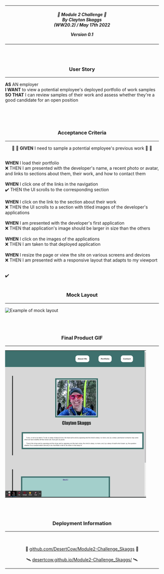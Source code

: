 
---

<div align="center"> 

<h5 align="center">

💼 Module 2 Challenge 💼<br>
By Clayton Skaggs<br>
(WW20.2) / May 17th 2022

Version 0.1</h5>
</div>

---
<br>
<br>

<h3 align="center">User Story</h3>

---
<p><b>AS</b> AN employer<br>
<b>I WANT</b> to view a potential employee's deployed portfolio of work samples<br>
<b>SO THAT</b> I can review samples of their work and assess whether they're a good candidate for an open position</p>

<br>
<br>
<br>

<h3 align="center">Acceptance Criteria</h3>

---

<p align="center">🌟 🌟 <b>GIVEN</b> I need to sample a potential employee's previous work 🌟 🌟<br><br></p>
<p>
<b>WHEN</b> I load their portfolio<br>
❌ THEN I am presented with the developer's name, a recent photo or avatar, and links to sections about them, their work, and how to contact them<br><br>
<b>WHEN</b> I click one of the links in the navigation<br>
✔️ THEN the UI scrolls to the corresponding section<br><br>
<b>WHEN</b> I click on the link to the section about their work<br>
❌ THEN the UI scrolls to a section with titled images of the developer's applications<br><br>
<b>WHEN</b> I am presented with the developer's first application<br>
❌ THEN that application's image should be larger in size than the others<br><br>
<b>WHEN</b> I click on the images of the applications<br>
❌ THEN I am taken to that deployed application<br><br>
<b>WHEN</b> I resize the page or view the site on various screens and devices<br>
❌ THEN I am presented with a responsive layout that adapts to my viewport</p>
<br>
✔️
<br>
<br>

<h3 align="center">Mock Layout</h3>

---

![Example of mock layout](./dev-notes/02-advanced-css-homework-demo.gif)


<br>
<br>

<h3 align="center">Final Product GIF</h3>

---

![Placemarker for screen shot of final version](./dev-notes/Final_Demo.gif)

<br>
<br>

<h3 align="center">Deployment Information</h3>

---

<br>
<br>

<div align="center">
🚀 <a href="https://github.com/DesertCow/Module2-Challenge_Skaggs">github.com/DesertCow/Module2-Challenge_Skaggs</a> 🚀
<br>
<br>
🛰️ <a href="https://desertcow.github.io/Module2-Challenge_Skaggs">desertcow.github.io/Module2-Challenge_Skaggs/</a> 🛰️
</div>

---

<br>
<br>
